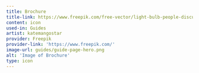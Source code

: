 ```yaml
---
title: Brochure
title-link: https://www.freepik.com/free-vector/light-bulb-people-discussing-ideas-working_4530278.htm
content: icon
used-in: Guides
artist: katemangostar
provider: Freepik
provider-link: 'https://www.freepik.com/'
image-url: guides/guide-page-hero.png
alt: 'Image of Brochure'
type: icon
---
```

